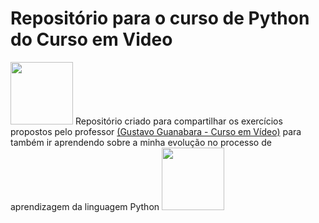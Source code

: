 # Repositório para o curso de Python do Curso em Video

<img src="https://yt3.ggpht.com/ytc/AKedOLRIYqffphLkoTlUA-hlcySXppGOpDgcAFjLaiB2gg=s900-c-k-c0x00ffffff-no-rj" align-item="left" width="100px"/>  Repositório criado para compartilhar os exercícios propostos pelo professor  <a href="https://www.cursoemvideo.com">(Gustavo Guanabara - Curso em Vídeo)</a> para também ir aprendendo sobre a minha evolução no processo de aprendizagem da linguagem Python <img src="https://www.alura.com.br/artigos/assets/python-uma-introducao-a-linguagem/imagem1.gif" width="100px"/>

